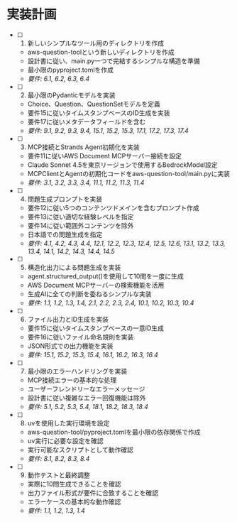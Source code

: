 # 実装計画

- [ ] 1. 新しいシンプルなツール用のディレクトリを作成
  - aws-question-toolという新しいディレクトリを作成
  - 設計書に従い、main.py一つで完結するシンプルな構造を準備
  - 最小限のpyproject.tomlを作成
  - _要件: 6.1, 6.2, 6.3, 6.4_

- [ ] 2. 最小限のPydanticモデルを実装
  - Choice、Question、QuestionSetモデルを定義
  - 要件15に従いタイムスタンプベースのID生成を実装
  - 要件17に従いメタデータフィールドを含む
  - _要件: 9.1, 9.2, 9.3, 9.4, 15.1, 15.2, 15.3, 17.1, 17.2, 17.3, 17.4_

- [ ] 3. MCP接続とStrands Agent初期化を実装
  - 要件11に従いAWS Document MCPサーバー接続を設定
  - Claude Sonnet 4.5を東京リージョンで使用するBedrockModel設定
  - MCPClientとAgentの初期化コードをaws-question-tool/main.pyに実装
  - _要件: 3.1, 3.2, 3.3, 3.4, 11.1, 11.2, 11.3, 11.4_

- [ ] 4. 問題生成プロンプトを実装
  - 要件12に従い5つのコンテンツドメインを含むプロンプト作成
  - 要件13に従い適切な経験レベルを指定
  - 要件14に従い範囲外コンテンツを除外
  - 日本語での問題生成を指定
  - _要件: 4.1, 4.2, 4.3, 4.4, 12.1, 12.2, 12.3, 12.4, 12.5, 12.6, 13.1, 13.2, 13.3, 13.4, 14.1, 14.2, 14.3, 14.4, 14.5_

- [ ] 5. 構造化出力による問題生成を実装
  - agent.structured_output()を使用して10問を一度に生成
  - AWS Document MCPサーバーの検索機能を活用
  - 生成AIに全ての判断を委ねるシンプルな実装
  - _要件: 1.1, 1.2, 1.3, 1.4, 2.1, 2.2, 2.3, 2.4, 10.1, 10.2, 10.3, 10.4_

- [ ] 6. ファイル出力とID生成を実装
  - 要件15に従いタイムスタンプベースの一意ID生成
  - 要件16に従いファイル命名規則を実装
  - JSON形式での出力機能を実装
  - _要件: 15.1, 15.2, 15.3, 15.4, 16.1, 16.2, 16.3, 16.4_

- [ ] 7. 最小限のエラーハンドリングを実装
  - MCP接続エラーの基本的な処理
  - ユーザーフレンドリーなエラーメッセージ
  - 設計書に従い複雑なエラー回復機能は除外
  - _要件: 5.1, 5.2, 5.3, 5.4, 18.1, 18.2, 18.3, 18.4_

- [ ] 8. uvを使用した実行環境を設定
  - aws-question-tool/pyproject.tomlを最小限の依存関係で作成
  - uv実行に必要な設定を確認
  - 実行可能なスクリプトとして動作確認
  - _要件: 8.1, 8.2, 8.3, 8.4_

- [ ] 9. 動作テストと最終調整
  - 実際に10問生成できることを確認
  - 出力ファイル形式が要件に合致することを確認
  - エラーケースの基本的な動作確認
  - _要件: 1.1, 1.2, 1.3, 1.4_